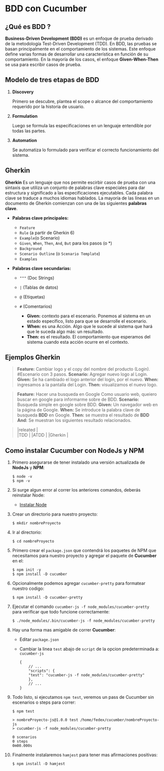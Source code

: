 # BDD con Cucumber

## ¿Qué es BDD ?
    
**Business-Driven Development (BDD)** es un enfoque de prueba derivado de la metodología Test-Driven Development (TDD).
En BDD, las pruebas se basan principalmente en el comportamiento de los sistemas. Este enfoque define varias formas
de desarrollar una característica en función de su comportamiento.
En la mayoría de los casos, el enfoque **Given-When-Then** se usa para escribir casos de prueba.
    

## Modelo de tres etapas de BDD

1. **Discovery**

    Primero se descubre, plantea el scope o alcance del comportamiento requerido por la historia de usuario.

2. **Formulation**

    Luego se formula las especificaciones en un lenguaje entendible por todas las partes.
        
3. **Automation**

    Se automatiza lo formulado para verificar el correcto funcionamiento del sistema.

## Gherkin

**Gherkin** Es un lenguaje que nos permite escirbir casos de prueba con una sintaxis que utiliza un conjunto de 
palabras clave especiales para dar estructura y significado a las especificaciones ejecutables. Cada palabra clave
se traduce a muchos idiomas hablados.
La mayoría de las líneas en un documento de Gherkin comienzan con una de las siguientes **palabras clave**.


- **Palabras clave principales:**

    * `Feature`
    * `Rule` (a partir de Gherkin 6)
    * `Example`(o Scenario)
    * `Given`, `When`, `Then`, `And`, `But` para los pasos (o *)
    * `Background`
    * `Scenario Outline` (o `Scenario Template`)
    * `Examples`
        
- **Palabras clave secundarias:**

    * `"""` (Doc Strings)
    * `|` (Tablas de datos)
    * `@` (Etiquetas)
    * `#` (Comentarios)

        - **Given:** contexto para el escenario. Ponemos al sistema en un estado específico, listo para que se desarrolle el escenario.
        - **When:** es una Acción. Algo que le sucede al sistema que hará que le suceda algo más: un resultado.
        - **Then:** es el resultado. El comportamiento que esperamos del sistema cuando esta acción ocurre en el contexto.

## Ejemplos Gherkin
> **Feature:** Cambiar logo y el copy del nombre del producto (Login).
>       #Escenario con 3 pasos.
> **Scenario:** Agregar nuevo logo al Login.
>   **Given:** Se ha cambiado el logo anterior del login, por el nuevo.
>   **When:** ingresamos a la pantalla del Login.
>   **Then:** visualizamos el nuevo logo.

> **Feature:** Hacer una busqueda en Google
>       Como usuario web, queiero buscar en google para informarme sobre de BDD.
> **Scenario:** Busqueda simple en google sobre BDD.
>   **Given:** Un navegador web en la página de Google.
>   **When:** Se introduce la palabra clave de busqueda **BDD** en Google.
>   **Then:** se muestra el resultado de **BDD**
>   **And:** Se muestran los siguientes resultado relacionados.

>   |releated          |                 
>   |TDD               |
>   |ATDD              |
>   |Gherkin           |


## Como instalar Cucumber con NodeJs y NPM

1. Primero asegurarse de tener instalado una versión actualizada de **NodeJs** y **NPM**:

    ~~~
   $ node -v
   $ npm -v 
    ~~~

2. Si surge algun error al correr los anteriores comandos, deberás reinstalar Node:

    - [Instalar Node](https://nodejs.org/en/download/)

3. Crear un directorio para nuestro proyecto:

    `$ mkdir nombreProyecto`

4. Ir al directorio:

    `$ cd nombreProyecto`

5. Primero crear el `package.json` que contendrá los paquetes de NPM que necesitamos para nuestro proyecto y agregar el paquete de **Cucumber** en el:

    ~~~
    $ npm init -y
    $ npm install -D cucumber
    ~~~

6. Opcionalmente podemos agregar `cucumber-pretty` para formatear nuestro codigo:

    `$ npm install -D cucumber-pretty`

7. Ejecutar el comando `cucumber-js -f node_modules/cucumber-pretty` para verificar que todo funcione correctamente:

    `$ ./node_modules/.bin/cucumber-js -f node_modules/cucumber-pretty`

8. Hay una forma mas amigable de correr **Cucumber**:

      - Editar `package.json`
      - Cambiar la linea `test` abajo de `script` de la opcion predeterminada a: `cucumber-js`

        ~~~
        {
            // ...
            "scripts": {
            "test": "cucumber-js -f node_modules/cucumber-pretty"
            },
            // ...
        }
        ~~~

9. Todo listo, si ejecutamos `npm test`, veremos un pass de Cucumber sin escenarios o steps para correr:

    ~~~
   $ npm test

   > nombreProyecto-js@1.0.0 test /home/fedex/cucumber/nombreProyecto-js
   > cucumber-js -f node_modules/cucumber-pretty

   0 scenarios
   0 steps
   0m00.000s
    ~~~

10. Finalmente instalaremos `hamjest` para tener mas afirmaciones positivas:
    
    `$ npm install -D hamjest`
